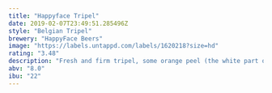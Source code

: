```yaml
---
title: "Happyface Tripel"
date: 2019-02-07T23:49:51.285496Z
style: "Belgian Tripel"
brewery: "HappyFace Beers"
image: "https://labels.untappd.com/labels/1620218?size=hd"
rating: "3.48"
description: "Fresh and firm tripel, some orange peel (the white part of it) that adds to the lasting bitterness as well. The Tripel has a yeasty character with a longlasting after taste."
abv: "8.0"
ibu: "22"
---
```

